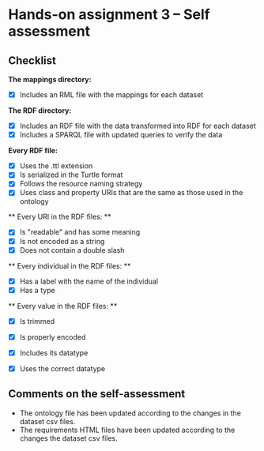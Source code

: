 # Hands-on assignment 3 – Self assessment

## Checklist

**The mappings directory:**

- [X] Includes an RML file with the mappings for each dataset

**The RDF directory:**

- [X] Includes an RDF file with the data transformed into RDF for each dataset
- [X] Includes a SPARQL file with updated queries to verify the data

**Every RDF file:**

- [X] Uses the .ttl extension
- [X] Is serialized in the Turtle format
- [X] Follows the resource naming strategy
- [X] Uses class and property URIs that are the same as those used in the ontology

** Every URI in the RDF files: **

- [X] Is "readable" and has some meaning
- [X] Is not encoded as a string
- [X] Does not contain a double slash

** Every individual in the RDF files: ** 
- [X] Has a label with the name of the individual
- [X] Has a type

** Every value in the RDF files: **
- [X] Is trimmed
- [X] Is properly encoded 
- [X] Includes its datatype
- [X] Uses the correct datatype 


## Comments on the self-assessment

- The ontology file has been updated according to the changes in the dataset csv files.
- The requirements HTML files have been updated according to the changes the dataset csv files.
